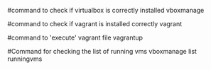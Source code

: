 #command to check if virtualbox is correctly installed 
vboxmanage 

#command to check if vagrant is installed correctly
vagrant

#command to 'execute' vagrant file
vagrantup

#Command for checking the list of running vms
vboxmanage list runningvms